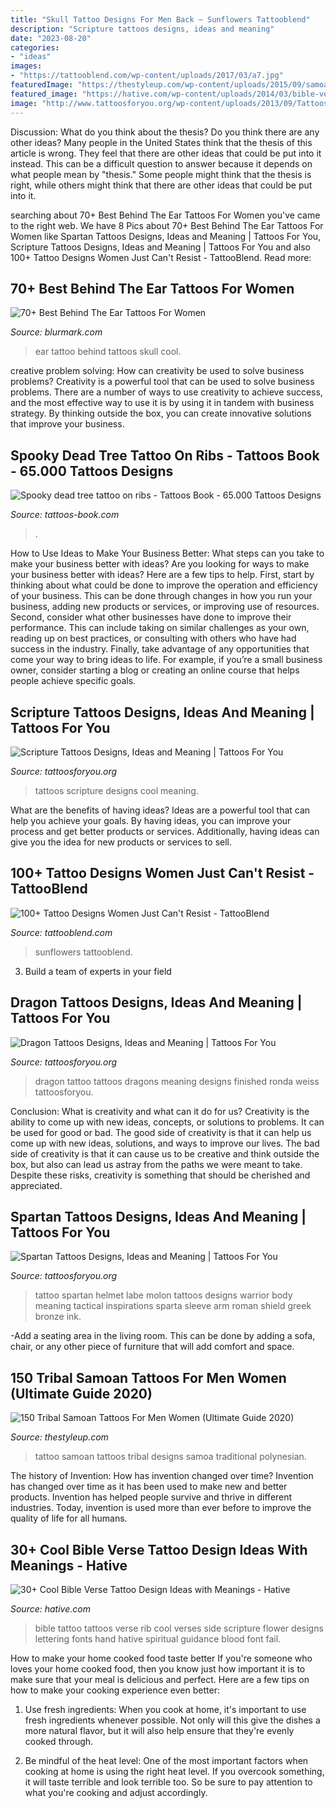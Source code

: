```yaml
---
title: "Skull Tattoo Designs For Men Back ~ Sunflowers Tattooblend"
description: "Scripture tattoos designs, ideas and meaning"
date: "2023-08-20"
categories:
- "ideas"
images:
- "https://tattooblend.com/wp-content/uploads/2017/03/a7.jpg"
featuredImage: "https://thestyleup.com/wp-content/uploads/2015/09/samoa-back-tattoo-600x948.jpg"
featured_image: "https://hative.com/wp-content/uploads/2014/03/bible-verse-tattoos/26-bible-verse-and-flower-on-rib.jpg"
image: "http://www.tattoosforyou.org/wp-content/uploads/2013/09/Tattoos-of-Dragons-768x1024.jpg"
---
```



Discussion: What do you think about the thesis? Do you think there are any other ideas?
Many people in the United States think that the thesis of this article is wrong. They feel that there are other ideas that could be put into it instead. This can be a difficult question to answer because it depends on what people mean by "thesis." Some people might think that the thesis is right, while others might think that there are other ideas that could be put into it.

	

		
searching about 70+ Best Behind The Ear Tattoos For Women you've came to the right web. We have 8 Pics about 70+ Best Behind The Ear Tattoos For Women like Spartan Tattoos Designs, Ideas and Meaning | Tattoos For You, Scripture Tattoos Designs, Ideas and Meaning | Tattoos For You and also 100+ Tattoo Designs Women Just Can&#039;t Resist - TattooBlend. Read more:
		
    
## 70+ Best Behind The Ear Tattoos For Women

<img loading=lazy src="http://www.blurmark.com/wp-content/uploads/2017/05/Cool-Skull-Tattoo-Idea.jpg" onerror="this.onerror=null;this.src='https://tse3.mm.bing.net/th?id=OIP.9zl7A6m0XhMrXzouK7O0LQHaJ4&amp;pid=15.1';" alt="70+ Best Behind The Ear Tattoos For Women">

_Source: blurmark.com_

>ear tattoo behind tattoos skull cool. 

	

creative problem solving: How can creativity be used to solve business problems?
Creativity is a powerful tool that can be used to solve business problems. There are a number of ways to use creativity to achieve success, and the most effective way to use it is by using it in tandem with business strategy. By thinking outside the box, you can create innovative solutions that improve your business.

    
## Spooky Dead Tree Tattoo On Ribs - Tattoos Book - 65.000 Tattoos Designs

<img loading=lazy src="https://tattoos-book.com/wp-content/uploads/2016/02/spooky-dead-tree-tattoo-on-ribs.jpg" onerror="this.onerror=null;this.src='https://tse2.mm.bing.net/th?id=OIP.z4shxGfNSjQXfNPUssoILQHaJ4&amp;pid=15.1';" alt="Spooky dead tree tattoo on ribs - Tattoos Book - 65.000 Tattoos Designs">

_Source: tattoos-book.com_

>. 

	

How to Use Ideas to Make Your Business Better: What steps can you take to make your business better with ideas?
Are you looking for ways to make your business better with ideas? Here are a few tips to help. First, start by thinking about what could be done to improve the operation and efficiency of your business. This can be done through changes in how you run your business, adding new products or services, or improving use of resources. Second, consider what other businesses have done to improve their performance. This can include taking on similar challenges as your own, reading up on best practices, or consulting with others who have had success in the industry. Finally, take advantage of any opportunities that come your way to bring ideas to life. For example, if you’re a small business owner, consider starting a blog or creating an online course that helps people achieve specific goals.

    
## Scripture Tattoos Designs, Ideas And Meaning | Tattoos For You

<img loading=lazy src="http://www.tattoosforyou.org/wp-content/uploads/2013/10/Cool-Scripture-Tattoos-767x1024.jpg" onerror="this.onerror=null;this.src='https://tse4.mm.bing.net/th?id=OIP.h6_4QRqBrpKWlQkUgJrrIwHaJ4&amp;pid=15.1';" alt="Scripture Tattoos Designs, Ideas and Meaning | Tattoos For You">

_Source: tattoosforyou.org_

>tattoos scripture designs cool meaning. 

	

What are the benefits of having ideas?
Ideas are a powerful tool that can help you achieve your goals. By having ideas, you can improve your process and get better products or services. Additionally, having ideas can give you the idea for new products or services to sell.

    
## 100+ Tattoo Designs Women Just Can&#039;t Resist - TattooBlend

<img loading=lazy src="https://tattooblend.com/wp-content/uploads/2017/03/a7.jpg" onerror="this.onerror=null;this.src='https://tse1.mm.bing.net/th?id=OIP.dZgJg-iIkQMWFacihdY45AHaHX&amp;pid=15.1';" alt="100+ Tattoo Designs Women Just Can&#039;t Resist - TattooBlend">

_Source: tattooblend.com_

>sunflowers tattooblend. 

	

3. Build a team of experts in your field 

    
## Dragon Tattoos Designs, Ideas And Meaning | Tattoos For You

<img loading=lazy src="http://www.tattoosforyou.org/wp-content/uploads/2013/09/Tattoos-of-Dragons-768x1024.jpg" onerror="this.onerror=null;this.src='https://tse3.mm.bing.net/th?id=OIP.q4kgPFecNDJ3zL9K9V9_nAHaJ4&amp;pid=15.1';" alt="Dragon Tattoos Designs, Ideas and Meaning | Tattoos For You">

_Source: tattoosforyou.org_

>dragon tattoo tattoos dragons meaning designs finished ronda weiss tattoosforyou. 

	

Conclusion: What is creativity and what can it do for us?
Creativity is the ability to come up with new ideas, concepts, or solutions to problems. It can be used for good or bad. The good side of creativity is that it can help us come up with new ideas, solutions, and ways to improve our lives. The bad side of creativity is that it can cause us to be creative and think outside the box, but also can lead us astray from the paths we were meant to take. Despite these risks, creativity is something that should be cherished and appreciated.

    
## Spartan Tattoos Designs, Ideas And Meaning | Tattoos For You

<img loading=lazy src="https://www.tattoosforyou.org/wp-content/uploads/2016/05/Spartan-Helmet-Tattoo.jpg" onerror="this.onerror=null;this.src='https://tse1.mm.bing.net/th?id=OIP.J9m8gwwzMG9Jiqrsa6MhzQHaJ4&amp;pid=15.1';" alt="Spartan Tattoos Designs, Ideas and Meaning | Tattoos For You">

_Source: tattoosforyou.org_

>tattoo spartan helmet labe molon tattoos designs warrior body meaning tactical inspirations sparta sleeve arm roman shield greek bronze ink. 

	

-Add a seating area in the living room. This can be done by adding a sofa, chair, or any other piece of furniture that will add comfort and space.

    
## 150 Tribal Samoan Tattoos For Men Women (Ultimate Guide 2020)

<img loading=lazy src="https://thestyleup.com/wp-content/uploads/2015/09/samoa-back-tattoo-600x948.jpg" onerror="this.onerror=null;this.src='https://tse4.mm.bing.net/th?id=OIP.BChFtqbKgPw5_fjztkZJDwHaLs&amp;pid=15.1';" alt="150 Tribal Samoan Tattoos For Men Women (Ultimate Guide 2020)">

_Source: thestyleup.com_

>tattoo samoan tattoos tribal designs samoa traditional polynesian. 

	

The history of Invention: How has invention changed over time?
Invention has changed over time as it has been used to make new and better products. Invention has helped people survive and thrive in different industries. Today, invention is used more than ever before to improve the quality of life for all humans.

    
## 30+ Cool Bible Verse Tattoo Design Ideas With Meanings - Hative

<img loading=lazy src="https://hative.com/wp-content/uploads/2014/03/bible-verse-tattoos/26-bible-verse-and-flower-on-rib.jpg" onerror="this.onerror=null;this.src='https://tse1.mm.bing.net/th?id=OIP.gj_UFsYjweNdVkWCuuxRwQHaJ4&amp;pid=15.1';" alt="30+ Cool Bible Verse Tattoo Design Ideas with Meanings - Hative">

_Source: hative.com_

>bible tattoo tattoos verse rib cool verses side scripture flower designs lettering fonts hand hative spiritual guidance blood font fail. 

	

How to make your home cooked food taste better
If you're someone who loves your home cooked food, then you know just how important it is to make sure that your meal is delicious and perfect. Here are a few tips on how to make your cooking experience even better: 
1. Use fresh ingredients: When you cook at home, it's important to use fresh ingredients whenever possible. Not only will this give the dishes a more natural flavor, but it will also help ensure that they're evenly cooked through.

2. Be mindful of the heat level: One of the most important factors when cooking at home is using the right heat level. If you overcook something, it will taste terrible and look terrible too. So be sure to pay attention to what you're cooking and adjust accordingly.


